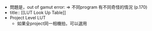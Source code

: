 - 問題是，out of gamut error:  =>  不同program 有不同奇怪的情況 (p.170)
- title:: [[LUT Look Up Table]]
- Project Level LUT
	- 如果全project同一相機拍，可以選用